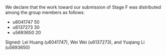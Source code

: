 We declare that the work toward our submission of Stage F was distributed among the group members as follows:

* u6041747 50
* u6137273 30
* u5693650 20


Signed: Lei Huang (u6041747), Wei Wei (u6137273), and Yuqiang Li (u5693650)

